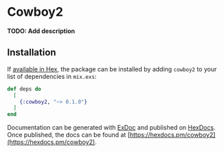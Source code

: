 # Cowboy2

**TODO: Add description**

## Installation

If [available in Hex](https://hex.pm/docs/publish), the package can be installed
by adding `cowboy2` to your list of dependencies in `mix.exs`:

```elixir
def deps do
  [
    {:cowboy2, "~> 0.1.0"}
  ]
end
```

Documentation can be generated with [ExDoc](https://github.com/elixir-lang/ex_doc)
and published on [HexDocs](https://hexdocs.pm). Once published, the docs can
be found at [https://hexdocs.pm/cowboy2](https://hexdocs.pm/cowboy2).

